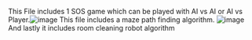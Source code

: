 This File includes 1 SOS game which can be played with AI vs AI or AI vs Player.![image](https://github.com/user-attachments/assets/5229ebc3-e16f-4f00-b03a-f144d880e9bb)
This file includes a maze path finding algorithm. ![image](https://github.com/user-attachments/assets/f7323244-9114-4d34-a10b-239841072d4b)
And lastly it includes room cleaning robot algorithm
